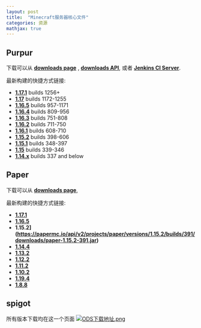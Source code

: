 ```yaml
---
layout: post
title:  "Minecraft服务器核心文件"
categories: 资源
mathjax: true
---
```

## Purpur

下载可以从 <font color=blue> **[downloads page](https://purpur.pl3x.net/downloads/)** </font>,  **[downloads API](https://api.pl3x.net)**, 或者 **[Jenkins CI Server](https://ci.pl3x.net/job/Purpur/)**.

最新构建的快捷方式链接:
* **[1.17.1](https://api.pl3x.net/v2/purpur/1.17.1/latest/download)** builds 1256+
* **[1.17](https://api.pl3x.net/v2/purpur/1.17/latest/download)** builds 1172-1255
* **[1.16.5](https://api.pl3x.net/v2/purpur/1.16.5/latest/download)** builds 957-1171
* **[1.16.4](https://api.pl3x.net/v2/purpur/1.16.4/latest/download)** builds 809-956
* **[1.16.3](https://api.pl3x.net/v2/purpur/1.16.3/latest/download)** builds 751-808
* **[1.16.2](https://api.pl3x.net/v2/purpur/1.16.2/latest/download)** builds 711-750
* **[1.16.1](https://api.pl3x.net/v2/purpur/1.16.1/latest/download)** builds 608-710
* **[1.15.2](https://api.pl3x.net/v2/purpur/1.15.2/latest/download)** builds 398-606
* **[1.15.1](https://api.pl3x.net/v2/purpur/1.15.1/latest/download)** builds 348-397
* **[1.15](https://api.pl3x.net/v2/purpur/1.15/latest/download)** builds 339-346
* **[1.14.x](https://api.pl3x.net/v2/purpur/1.14.4/latest/download)** builds 337 and below

## Paper

下载可以从 **[downloads page](https://papermc.io/downloads/)**, 

最新构建的快捷方式链接:

* **[1.17.1](https://papermc.io/downloads)**
* **[1.16.5](https://papermc.io/downloads#Paper-1.16)**
* **1.15.2](https://papermc.io/api/v2/projects/paper/versions/1.15.2/builds/391/downloads/paper-1.15.2-391.jar)**
* **[1.14.4](https://papermc.io/api/v2/projects/paper/versions/1.14.4/builds/243/downloads/paper-1.14.4-243.jar)**
* **[1.13.2](https://papermc.io/api/v2/projects/paper/versions/1.13.2/builds/655/downloads/paper-1.13.2-655.jar)**
* **[1.12.2](https://papermc.io/api/v2/projects/paper/versions/1.12.2/builds/1618/downloads/paper-1.12.2-1618.jar)**
* **[1.11.2](https://papermc.io/api/v2/projects/paper/versions/1.11.2/builds/1104/downloads/paper-1.11.2-1104.jar)**
* **[1.10.2](https://papermc.io/api/v2/projects/paper/versions/1.10.2/builds/916/downloads/paper-1.10.2-916.jar)**
* **[1.19.4](https://papermc.io/api/v2/projects/paper/versions/1.9.4/builds/773/downloads/paper-1.9.4-773.jar)**
* **[1.8.8](https://papermc.io/api/v2/projects/paper/versions/1.8.8/builds/443/downloads/paper-1.8.8-443.jar)**

## spigot

所有版本下载均在这一个页面 [![ODS下载地址.png](https://i.loli.net/2021/08/28/wtBjlECPHSh4bKA.png)](https://getbukkit.org/download/spigot)